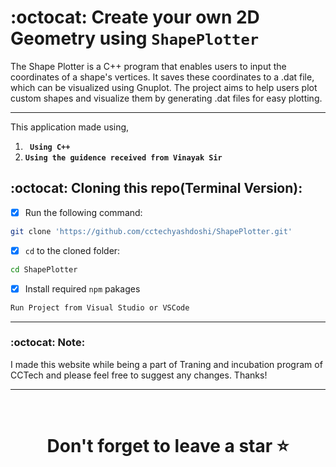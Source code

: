 # :octocat: Create your own 2D Geometry using `ShapePlotter`

The Shape Plotter is a C++ program that enables users to input the coordinates of a shape's vertices. It saves these coordinates to a .dat file, which can be visualized using Gnuplot. The project aims to help users plot custom shapes and visualize them by generating .dat files for easy plotting.

<hr />

This application made using,

1. <b>` Using C++`</b> 
2. <b>`Using the guidence received from Vinayak Sir`</b>


## :octocat: Cloning this repo(Terminal Version):
- [x] Run the following command:
```bash 
git clone 'https://github.com/cctechyashdoshi/ShapePlotter.git' 
```
- [x] `cd` to the cloned folder:
```bash 
cd ShapePlotter
```
- [x] Install required `npm` pakages
```bash 
Run Project from Visual Studio or VSCode
```

<hr />

### :octocat: Note:
I made this website while being a part of Traning and incubation program of CCTech and please feel free to suggest any changes. Thanks!
<hr />
<br />

# <div align="center">Don't forget to leave a star ⭐️</div>

